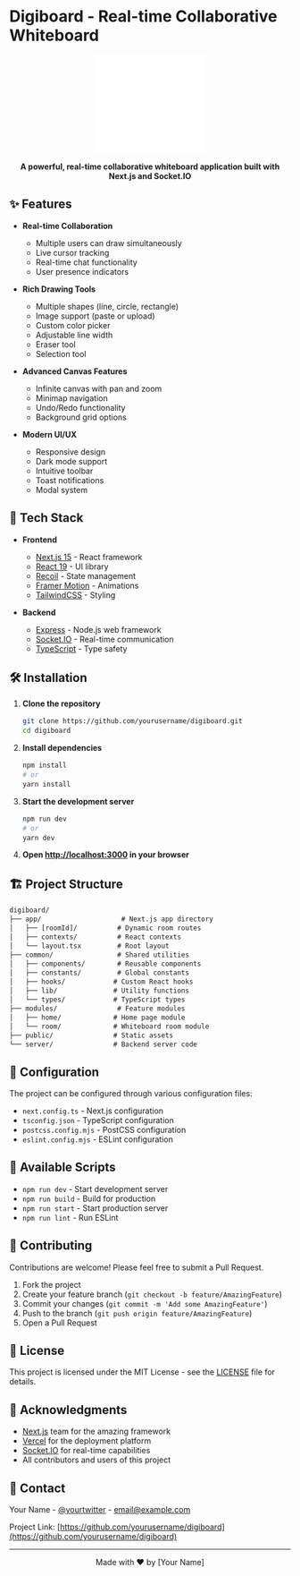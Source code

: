 # Digiboard - Real-time Collaborative Whiteboard

<div align="center">
  <img src="public/vercel.svg" alt="Digiboard Logo" width="200"/>
  <p><strong>A powerful, real-time collaborative whiteboard application built with Next.js and Socket.IO</strong></p>
</div>

## ✨ Features

- **Real-time Collaboration**
  - Multiple users can draw simultaneously
  - Live cursor tracking
  - Real-time chat functionality
  - User presence indicators

- **Rich Drawing Tools**
  - Multiple shapes (line, circle, rectangle)
  - Image support (paste or upload)
  - Custom color picker
  - Adjustable line width
  - Eraser tool
  - Selection tool

- **Advanced Canvas Features**
  - Infinite canvas with pan and zoom
  - Minimap navigation
  - Undo/Redo functionality
  - Background grid options

- **Modern UI/UX**
  - Responsive design
  - Dark mode support
  - Intuitive toolbar
  - Toast notifications
  - Modal system

## 🚀 Tech Stack

- **Frontend**
  - [Next.js 15](https://nextjs.org/) - React framework
  - [React 19](https://reactjs.org/) - UI library
  - [Recoil](https://recoiljs.org/) - State management
  - [Framer Motion](https://www.framer.com/motion/) - Animations
  - [TailwindCSS](https://tailwindcss.com/) - Styling

- **Backend**
  - [Express](https://expressjs.com/) - Node.js web framework
  - [Socket.IO](https://socket.io/) - Real-time communication
  - [TypeScript](https://www.typescriptlang.org/) - Type safety

## 🛠️ Installation

1. **Clone the repository**
   ```bash
   git clone https://github.com/yourusername/digiboard.git
   cd digiboard
   ```

2. **Install dependencies**
   ```bash
   npm install
   # or
   yarn install
   ```

3. **Start the development server**
   ```bash
   npm run dev
   # or
   yarn dev
   ```

4. **Open [http://localhost:3000](http://localhost:3000) in your browser**

## 🏗️ Project Structure

```
digiboard/
├── app/                    # Next.js app directory
│   ├── [roomId]/          # Dynamic room routes
│   ├── contexts/          # React contexts
│   └── layout.tsx         # Root layout
├── common/                # Shared utilities
│   ├── components/        # Reusable components
│   ├── constants/         # Global constants
│   ├── hooks/            # Custom React hooks
│   ├── lib/              # Utility functions
│   └── types/            # TypeScript types
├── modules/               # Feature modules
│   ├── home/             # Home page module
│   └── room/             # Whiteboard room module
├── public/               # Static assets
└── server/               # Backend server code
```

## 🔧 Configuration

The project can be configured through various configuration files:

- `next.config.ts` - Next.js configuration
- `tsconfig.json` - TypeScript configuration
- `postcss.config.mjs` - PostCSS configuration
- `eslint.config.mjs` - ESLint configuration

## 🚥 Available Scripts

- `npm run dev` - Start development server
- `npm run build` - Build for production
- `npm run start` - Start production server
- `npm run lint` - Run ESLint

## 🤝 Contributing

Contributions are welcome! Please feel free to submit a Pull Request.

1. Fork the project
2. Create your feature branch (`git checkout -b feature/AmazingFeature`)
3. Commit your changes (`git commit -m 'Add some AmazingFeature'`)
4. Push to the branch (`git push origin feature/AmazingFeature`)
5. Open a Pull Request

## 📝 License

This project is licensed under the MIT License - see the [LICENSE](LICENSE) file for details.

## 🙏 Acknowledgments

- [Next.js](https://nextjs.org/) team for the amazing framework
- [Vercel](https://vercel.com/) for the deployment platform
- [Socket.IO](https://socket.io/) for real-time capabilities
- All contributors and users of this project

## 📧 Contact

Your Name - [@yourtwitter](https://twitter.com/yourtwitter) - email@example.com

Project Link: [https://github.com/yourusername/digiboard](https://github.com/yourusername/digiboard)

---

<div align="center">
  Made with ❤️ by [Your Name]
</div>

